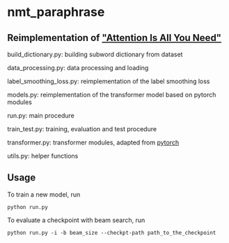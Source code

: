 # nmt_paraphrase

## Reimplementation of ["Attention Is All You Need"](https://papers.nips.cc/paper/7181-attention-is-all-you-need.pdf)

build_dictionary.py: building subword dictionary from dataset

data_processing.py: data processing and loading

label_smoothing_loss.py: reimplementation of the label smoothing loss

models.py: reimplementation of the transformer model based on pytorch modules

run.py: main procedure

train_test.py: training, evaluation and test procedure

transformer.py: transformer modules, adapted from [pytorch](https://github.com/pytorch/pytorch/blob/master/torch/nn/modules/transformer.py)

utils.py: helper functions

## Usage

To train a new model, run 
``` shell
python run.py
```
To evaluate a checkpoint with beam search, run
``` shell
python run.py -i -b beam_size --checkpt-path path_to_the_checkpoint
```
